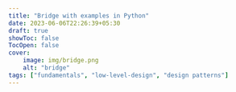 ```yaml
---
title: "Bridge with examples in Python"
date: 2023-06-06T22:26:39+05:30
draft: true
showToc: false
TocOpen: false
cover:
    image: img/bridge.png
    alt: "bridge"
tags: ["fundamentals", "low-level-design", "design patterns"]
---
```



